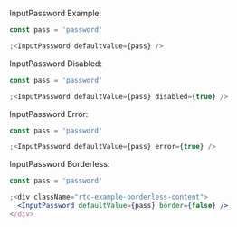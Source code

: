 InputPassword Example:

```jsx
const pass = 'password'

;<InputPassword defaultValue={pass} />
```

InputPassword Disabled:

```jsx
const pass = 'password'

;<InputPassword defaultValue={pass} disabled={true} />
```

InputPassword Error:

```jsx
const pass = 'password'

;<InputPassword defaultValue={pass} error={true} />
```

InputPassword Borderless:

```jsx
const pass = 'password'

;<div className="rtc-example-borderless-content">
  <InputPassword defaultValue={pass} border={false} />
</div>
```
